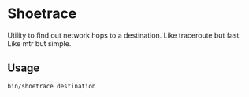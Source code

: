 # Shoetrace
Utility to find out network hops to a destination. Like traceroute but fast. Like mtr but simple.

## Usage

```sh
bin/shoetrace destination
```

